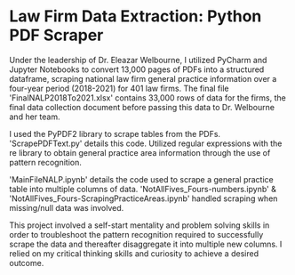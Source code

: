 # Law Firm Data Extraction: Python PDF Scraper
Under the leadership of Dr. Eleazar Welbourne, I utilized PyCharm and Jupyter Notebooks to convert 13,000 pages of PDFs into a structured dataframe, scraping national law firm general practice information over a four-year period (2018-2021) for 401 law firms. The final file 'FinalNALP2018To2021.xlsx' contains 33,000 rows of data for the firms, the final data collection document before passing this data to Dr. Welbourne and her team.

I used the PyPDF2 library to scrape tables from the PDFs. 'ScrapePDFText.py' details this code. Utilized regular expressions with the re library to obtain general practice area information through the use of pattern recognition.

'MainFileNALP.ipynb' details the code used to scrape a general practice table into multiple columns of data. 'NotAllFives_Fours-numbers.ipynb' & 'NotAllFives_Fours-ScrapingPracticeAreas.ipynb' handled scraping when missing/null data was involved.

This project involved a self-start mentality and problem solving skills in order to troubleshoot the pattern recognition required to successfully scrape the data and thereafter disaggregate it into multiple new columns. I relied on my critical thinking skills and curiosity to achieve a desired outcome.
